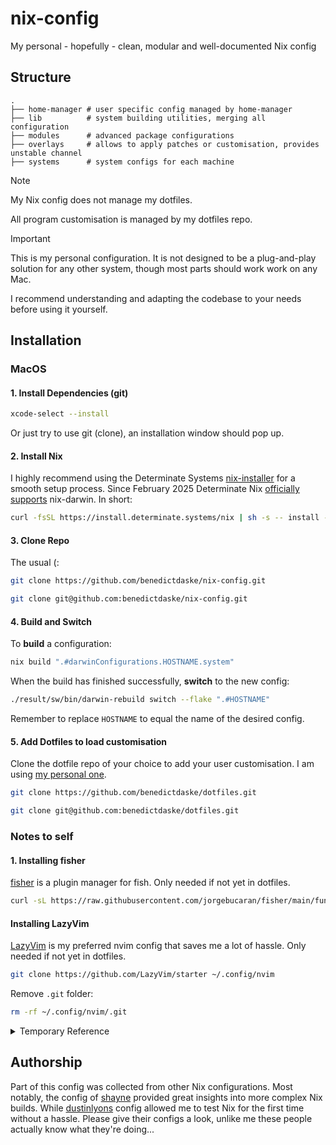 # nix-config
My personal - hopefully - clean, modular and well-documented Nix config


## Structure
```
.
├── home-manager # user specific config managed by home-manager
├── lib          # system building utilities, merging all configuration
├── modules      # advanced package configurations
├── overlays     # allows to apply patches or customisation, provides unstable channel
├── systems      # system configs for each machine
```

>[!NOTE]
> My Nix config does not manage my dotfiles. 
> 
> All program customisation is managed by my dotfiles repo.


>[!IMPORTANT]
> This is my personal configuration. It is not designed to be a plug-and-play solution for any other system, though most parts should work work on any Mac.
>
> I recommend understanding and adapting the codebase to your needs before using it yourself.

## Installation

### MacOS

#### 1. Install Dependencies (git)
``` sh
xcode-select --install
```
Or just try to use git (clone), an installation window should pop up.

#### 2. Install Nix
I highly recommend using the Determinate Systems [nix-installer](https://github.com/DeterminateSystems/nix-installer?tab=readme-ov-file) for a smooth setup process. Since February 2025 Determinate Nix [officially supports](https://determinate.systems/posts/nix-darwin-updates/) nix-darwin. In short:
``` sh
curl -fsSL https://install.determinate.systems/nix | sh -s -- install --determinate
```

#### 3. Clone Repo
The usual (:
``` sh
git clone https://github.com/benedictdaske/nix-config.git
```
``` sh
git clone git@github.com:benedictdaske/nix-config.git
```

#### 4. Build and Switch
To **build** a configuration:
``` sh
nix build ".#darwinConfigurations.HOSTNAME.system"
```
When the build has finished successfully, **switch** to the new config:
``` sh
./result/sw/bin/darwin-rebuild switch --flake ".#HOSTNAME"
```
Remember to replace ```HOSTNAME``` to equal the name of the desired config.

#### 5. Add Dotfiles to load customisation
Clone the dotfile repo of your choice to add your user customisation. I am using [my personal one](https://github.com/benedictdaske/dotfiles).
``` sh
git clone https://github.com/benedictdaske/dotfiles.git
```
``` sh
git clone git@github.com:benedictdaske/dotfiles.git
```

### Notes to self

#### 1. Installing fisher
[fisher](https://github.com/jorgebucaran/fisher) is a plugin manager for fish. Only needed if not yet in dotfiles.
``` sh
curl -sL https://raw.githubusercontent.com/jorgebucaran/fisher/main/functions/fisher.fish | source && fisher install jorgebucaran/fisher
```

#### Installing LazyVim
[LazyVim](https://github.com/LazyVim/LazyVim) is my preferred nvim config that saves me a lot of hassle. Only needed if not yet in dotfiles.
``` sh
git clone https://github.com/LazyVim/starter ~/.config/nvim
```
Remove ```.git``` folder:
``` sh
rm -rf ~/.config/nvim/.git
```

<details>
<summary> Temporary Reference </summary>

- https://github.com/edheltzel/dotfiles
- https://github.com/omerxx/dotfiles
- https://github.com/mitchellh/nixos-config/blob/main/users/mitchellh/ghostty.linux

</details>


## Authorship

Part of this config was collected from other Nix configurations. Most notably, the config of [shayne](https://github.com/shayne/nixos-config) provided great insights into more complex Nix builds. While [dustinlyons](https://github.com/dustinlyons/nixos-config) config allowed me to test Nix for the first time without a hassle. Please give their configs a look, unlike me these people actually know what they're doing...